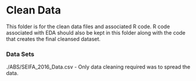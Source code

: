 # Clean Data
This folder is for the clean data files and associated R code. R code associated with EDA should also be kept in this folder along with the code that creates the final cleansed dataset.  

### Data Sets  
./ABS/SEIFA_2016_Data.csv - Only data cleaning required was to spread the data.

